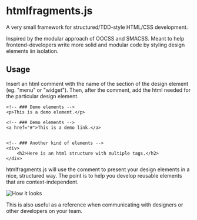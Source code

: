 htmlfragments.js
================

A very small framework for structured/TDD-style HTML/CSS development.

Inspired by the modular approach of OOCSS and SMACSS. Meant to help frontend-developers write more solid and modular code by styling design elements iin isolation.

Usage
---

Insert an html comment with the name of the section of the design element (eg. "menu" or "widget").
Then, after the comment, add the html needed for the particular design element.

	<!-- ### Demo elements -->
    <p>This is a demo element.</p>

    <!-- ### Demo elements -->
    <a href="#">This is a demo link.</a>


    <!-- ### Another kind of elements -->
    <div>
        <h2>Here is an html structure with multiple tags.</h2>
    </div>

htmlfragments.js will use the comment to present your design elements in a nice, structured way.
The point is to help you develop reusable elements that are context-independent.

![How it looks](https://github.com/jakobloekke/htmlfragments.js/raw/master/demo/preview.png)

This is also useful as a reference when communicating with designers or other developers on your team.